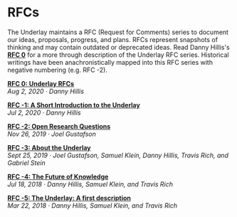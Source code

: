 # RFCs

The Underlay maintains a RFC (Request for Comments) series to document our ideas, proposals, progress, and plans. RFCs represent snapshots of thinking and may contain outdated or deprecated ideas. Read Danny Hillis's [**RFC 0**]() for a more through description of the Underlay RFC series. Historical writings have been anachronistically mapped into this RFC series with negative numbering (e.g. RFC -2).

[**RFC 0: Underlay RFCs**]()
<br/>*Aug 2, 2020 · Danny Hillis*

[**RFC -1: A Short Introduction to the Underlay**](https://www.underlay.org/pub/short-intro)
<br/>*Jul 2, 2020 · Danny Hillis*

[**RFC -2: Open Research Questions**](https://www.underlay.org/pub/research-questions/draft)
<br/>*Nov 26, 2019 · Joel Gustafson*

[**RFC -3: About the Underlay**](https://www.underlay.org/pub/tdefqg1q)
<br/>*Sept 25, 2019 · Joel Gustafson, Samuel Klein, Danny Hillis, Travis Rich, and Gabriel Stein*

[**RFC -4: The Future of Knowledge**](https://www.underlay.org/pub/future)
<br/>*Jul 18, 2018 · Danny Hillis, Samuel Klein, and Travis Rich*

[**RFC -5: The Underlay: A first description**](https://underlay.mit.edu)
<br/>*Mar 22, 2018 · Danny Hillis, Samuel Klein, and Travis Rich*
